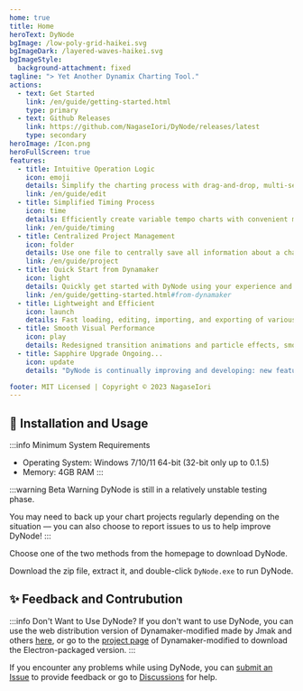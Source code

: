```yaml
---
home: true
title: Home
heroText: DyNode
bgImage: /low-poly-grid-haikei.svg
bgImageDark: /layered-waves-haikei.svg
bgImageStyle:
  background-attachment: fixed
tagline: "> Yet Another Dynamix Charting Tool."
actions:
  - text: Get Started
    link: /en/guide/getting-started.html
    type: primary
  - text: Github Releases
    link: https://github.com/NagaseIori/DyNode/releases/latest
    type: secondary
heroImage: /Icon.png
heroFullScreen: true
features:
  - title: Intuitive Operation Logic
    icon: emoji
    details: Simplify the charting process with drag-and-drop, multi-selection, mirroring, and copying. 
    link: /en/guide/edit
  - title: Simplified Timing Process
    icon: time
    details: Efficiently create variable tempo charts with convenient methods and external tools.
    link: /en/guide/timing
  - title: Centralized Project Management
    icon: folder
    details: Use one file to centrally save all information about a chart.
    link: /en/guide/project
  - title: Quick Start from Dynamaker
    icon: light
    details: Quickly get started with DyNode using your experience and memory from Dynamaker.
    link: /en/guide/getting-started.html#from-dynamaker
  - title: Lightweight and Efficient
    icon: launch
    details: Fast loading, editing, importing, and exporting of various chart formats.
  - title: Smooth Visual Performance
    icon: play
    details: Redesigned transition animations and particle effects, smooth editing process and chart preview, supporting high refresh rates.
  - title: Sapphire Upgrade Ongoing...
    icon: update
    details: "DyNode is continually improving and developing: new features, fewer errors, better performance."

footer: MIT Licensed | Copyright © 2023 NagaseIori
---
```


## 🚀 Installation and Usage
:::info Minimum System Requirements
* Operating System: Windows 7/10/11 64-bit (32-bit only up to 0.1.5)
* Memory: 4GB RAM
:::

:::warning Beta Warning
DyNode is still in a relatively unstable testing phase.

You may need to back up your chart projects regularly depending on the situation — you can also choose to report issues to us to help improve DyNode!
:::

Choose one of the two methods from the homepage to download DyNode.

Download the zip file, extract it, and double-click `DyNode.exe` to run DyNode.

## ✨ Feedback and Contrubution

:::info Don't Want to Use DyNode?
If you don't want to use DyNode, you can use the web distribution version of Dynamaker-modified made by Jmak and others [here](https://dym.iorinn.moe/app/src), or go to the [project page](https://github.com/jmakxd/dynamaker-modified) of Dynamaker-modified to download the Electron-packaged version.
:::

If you encounter any problems while using DyNode, you can [submit an Issue](https://github.com/NagaseIori/DyNode/issues/new) to provide feedback or go to [Discussions](https://github.com/NagaseIori/DyNode/discussions) for help.